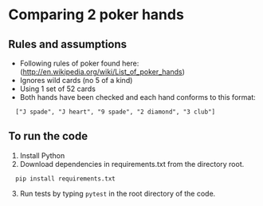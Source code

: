 # Comparing 2 poker hands

## Rules and assumptions

- Following rules of poker found here: 
(http://en.wikipedia.org/wiki/List_of_poker_hands)  
- Ignores wild cards (no 5 of a kind) 
- Using 1 set of 52 cards 
- Both hands have been checked and each hand conforms to this format:  
```
  ["J spade", "J heart", "9 spade", "2 diamond", "3 club"]
```

## To run the code
1. Install Python
2. Download dependencies in requirements.txt from the directory root.
```
  pip install requirements.txt
```
3. Run tests by typing `pytest` in the root directory of the code.
